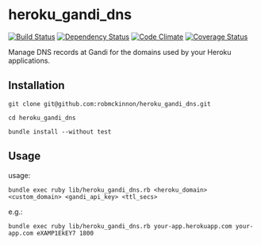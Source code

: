 # heroku_gandi_dns

[![Build Status](https://travis-ci.org/robmckinnon/heroku_gandi_dns.png?branch=master)](https://travis-ci.org/robmckinnon/heroku_gandi_dns)
[![Dependency Status](https://gemnasium.com/robmckinnon/heroku_gandi_dns.png)](https://gemnasium.com/robmckinnon/heroku_gandi_dns)
[![Code Climate](https://codeclimate.com/github/robmckinnon/heroku_gandi_dns.png)](https://codeclimate.com/github/robmckinnon/heroku_gandi_dns)
[![Coverage Status](https://coveralls.io/repos/robmckinnon/heroku_gandi_dns/badge.png?branch=master)](https://coveralls.io/r/robmckinnon/heroku_gandi_dns?branch=master)

Manage DNS records at Gandi for the domains used by your Heroku applications.

## Installation

    git clone git@github.com:robmckinnon/heroku_gandi_dns.git

    cd heroku_gandi_dns

    bundle install --without test


## Usage

usage:

    bundle exec ruby lib/heroku_gandi_dns.rb <heroku_domain> <custom_domain> <gandi_api_key> <ttl_secs>

e.g.:

    bundle exec ruby lib/heroku_gandi_dns.rb your-app.herokuapp.com your-app.com eXAMP1EkEY7 1800

